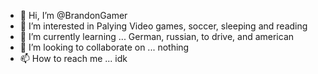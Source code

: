 - 👋 Hi, I’m @BrandonGamer
- 👀 I’m interested in Palying Video games, soccer, sleeping and reading
- 🌱 I’m currently learning ... German, russian, to drive, and american
- 💞️ I’m looking to collaborate on ... nothing
- 📫 How to reach me ... idk

<!---
BrandonGamer/BrandonGamer is a ✨ special ✨ repository because its `README.md` (this file) appears on your GitHub profile.
You can click the Preview link to take a look at your changes.
--->
